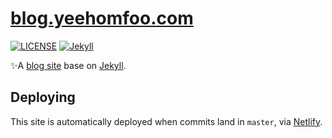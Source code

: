 # [blog.yeehomfoo.com](https://blog.yeehomfoo.com)

[![LICENSE](https://img.shields.io/badge/license-MIT-lightgrey.svg)](https://raw.githubusercontent.com/yeehomfoo/yeehomfoo.github.io/master/LICENSE)
[![Jekyll](https://img.shields.io/badge/jekyll-%3E%3D%203.6-blue.svg)](https://jekyllrb.com/)

:sparkles:A [blog site](https://blog.yeehomfoo.com) base on [Jekyll](https://jekyllrb.com/).

## Deploying
This site is automatically deployed when commits land in `master`, via [Netlify](https://www.netlify.com/).